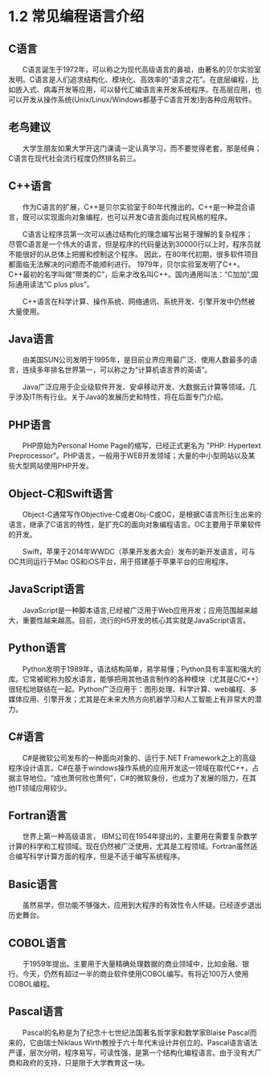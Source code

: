 # 1.2 常见编程语言介绍

## C语言

　　C语言诞生于1972年，可以称之为现代高级语言的鼻祖，由著名的贝尔实验室发明。C语言是人们追求结构化、模块化、高效率的“语言之花”。在底层编程，比如嵌入式、病毒开发等应用，可以替代汇编语言来开发系统程序。在高层应用，也可以开发从操作系统(Unix/Linux/Windows都基于C语言开发)到各种应用软件。

## 老鸟建议

　　大学生朋友如果大学开这门课请一定认真学习，而不要觉得老套，那是经典；C语言在现代社会流行程度仍然排名前三。

## C++语言

　　作为C语言的扩展，C++是贝尔实验室于80年代推出的。C++是一种混合语言，既可以实现面向对象编程，也可以开发C语言面向过程风格的程序。

　　C语言让程序员第一次可以通过结构化的理念编写出易于理解的复杂程序； 尽管C语言是一个伟大的语言，但是程序的代码量达到30000行以上时，程序员就不能很好的从总体上把握和控制这个程序。 因此，在80年代初期，很多软件项目都面临无法解决的问题而不能顺利进行。 1979年，贝尔实验室发明了C++。 C++最初的名字叫做“带类的C”，后来才改名叫C++。国内通用叫法：“C加加”,国际通用读法“C plus plus”。

　　C++语言在科学计算、操作系统、网络通讯、系统开发、引擎开发中仍然被大量使用。

## Java语言

　　由美国SUN公司发明于1995年，是目前业界应用最广泛、使用人数最多的语言，连续多年排名世界第一，可以称之为“计算机语言界的英语”。

　　Java广泛应用于企业级软件开发、安卓移动开发、大数据云计算等领域，几乎涉及IT所有行业。关于Java的发展历史和特性，将在后面专门介绍。

## PHP语言

　　PHP原始为Personal Home Page的缩写，已经正式更名为 "PHP: Hypertext Preprocessor"。PHP语言，一般用于WEB开发领域；大量的中小型网站以及某些大型网站使用PHP开发。

## Object-C和Swift语言

　　Object-C通常写作Objective-C或者Obj-C或OC，是根据C语言所衍生出来的语言，继承了C语言的特性，是扩充C的面向对象编程语言。OC主要用于苹果软件的开发。

　　Swift，苹果于2014年WWDC（苹果开发者大会）发布的新开发语言，可与OC共同运行于Mac OS和iOS平台，用于搭建基于苹果平台的应用程序。

## JavaScript语言

　　JavaScript是一种脚本语言,已经被广泛用于Web应用开发；应用范围越来越大，重要性越来越高。目前，流行的H5开发的核心其实就是JavaScript语言。

## Python语言

　　Python发明于1989年，语法结构简单，易学易懂；Python具有丰富和强大的库。它常被昵称为胶水语言，能够把用其他语言制作的各种模块（尤其是C/C++）很轻松地联结在一起。Python广泛应用于：图形处理、科学计算、web编程、多媒体应用、引擎开发；尤其是在未来大热方向机器学习和人工智能上有非常大的潜力。

## C#语言

　　C#是微软公司发布的一种面向对象的、运行于.NET Framework之上的高级程序设计语言。C#在基于windows操作系统的应用开发这一领域在取代C++，占据主导地位。“成也萧何败也萧何”，C#的微软身份，也成为了发展的阻力，在其他IT领域应用较少。

## Fortran语言

　　世界上第一种高级语言， IBM公司在1954年提出的，主要用在需要复杂数学计算的科学和工程领域。现在仍然被广泛使用，尤其是工程领域。Fortran虽然适合编写科学计算方面的程序，但是不适于编写系统程序。

## Basic语言

　　虽然易学，但功能不够强大，应用到大程序的有效性令人怀疑。已经逐步退出历史舞台。

## COBOL语言

　　于1959年提出。主要用于大量精确处理数据的商业领域中，比如金融、银行。今天，仍然有超过一半的商业软件使用COBOL编写。有将近100万人使用COBOL编程。

## Pascal语言

　　Pascal的名称是为了纪念十七世纪法国著名哲学家和数学家Blaise Pascal而来的，它由瑞士Niklaus Wirth教授于六十年代末设计并创立的。Pascal语言语法严谨，层次分明，程序易写，可读性强，是第一个结构化编程语言。由于没有大厂商和政府的支持，只是限于大学教育这一块。
